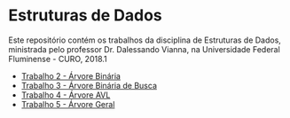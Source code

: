 Estruturas de Dados
===================

Este repositório contém os trabalhos da disciplina de Estruturas de Dados, ministrada pelo professor Dr. Dalessando Vianna, na Universidade Federal Fluminense - CURO, 2018.1

* [Trabalho 2 - Árvore Binária](EDTrabalho2)
* [Trabalho 3 - Árvore Binária de Busca](EDTrabalho3)
* [Trabalho 4 - Árvore AVL](EDTrabalho4)
* [Trabalho 5 - Árvore Geral](EDTrabalho5)